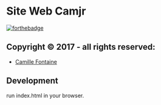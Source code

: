 # Site Web Camjr

[![forthebadge](http://forthebadge.com/images/badges/built-with-love.svg)](http://forthebadge.com)

## Copyright © 2017 -  all rights reserved:
-   [Camille Fontaine](https://github.com/CamJr)

## Development

run index.html in your browser.

